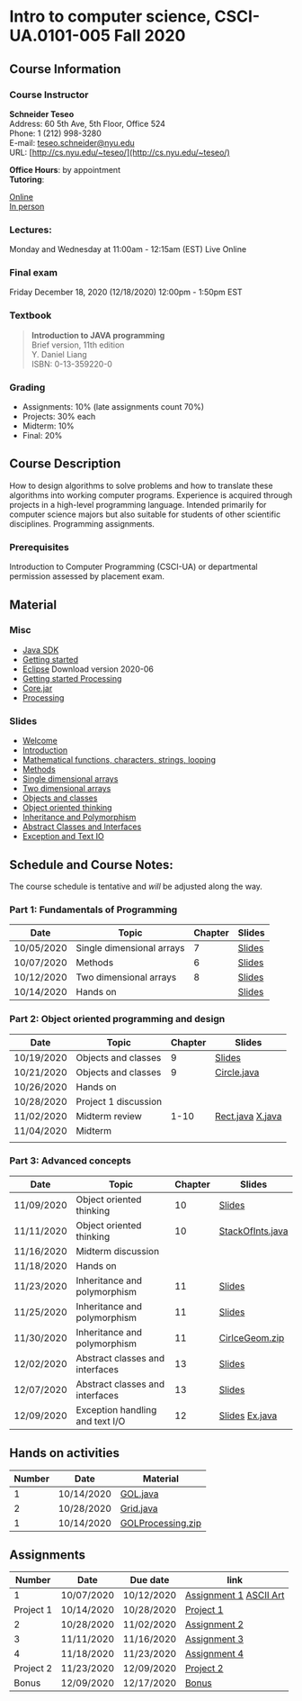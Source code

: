 # Intro to computer science, CSCI-UA.0101-005 Fall 2020

## Course Information
### Course Instructor
**Schneider Teseo**<br>
Address: 60 5th Ave, 5th Floor, Office 524<br>
Phone: 1 (212) 998-3280<br>
E-mail: [teseo.schneider@nyu.edu](mailto:teseo.schneider@nyu.edu)<br>
URL: [http://cs.nyu.edu/~teseo/](http://cs.nyu.edu/~teseo/)<br>

**Office Hours**: by appointment<br>
**Tutoring**:<br>

[Online](https://github.com/teseoch/Intro-To-Computer-Science-Fall-2020.5/raw/master/material/tutoring-oline.pdf)<br/>
[In person](https://github.com/teseoch/Intro-To-Computer-Science-Fall-2020.5/raw/master/material/tutorial-in-person.pdf)

### Lectures:
Monday and Wednesday at 11:00am - 12:15am (EST) Live Online


### Final exam
Friday December 18, 2020 (12/18/2020) 12:00pm - 1:50pm EST

### Textbook

> **Introduction to JAVA programming**<br>
> Brief version, 11th edition<br>
> Y. Daniel Liang<br>
> ISBN: 0-13-359220-0


### Grading
 - Assignments: 10% (late assignments count 70%)
 - Projects: 30% each
 - Midterm: 10%
 - Final: 20%

## Course Description

How to design algorithms to solve problems and how to translate these algorithms into working computer programs. Experience is acquired through projects in a high-level programming language. Intended primarily for computer science majors but also suitable for students of other scientific disciplines. Programming assignments.



### Prerequisites
Introduction to Computer Programming (CSCI-UA) or departmental permission assessed by placement exam.

## Material

### Misc

- [Java SDK](https://www.oracle.com/java/technologies/javase-downloads.html)
- [Getting started](https://github.com/teseoch/Intro-To-Computer-Science-Fall-2020.5/raw/master/material/getting_started.pdf)
- [Eclipse](https://www.eclipse.org/) Download version 2020-06
- [Getting started Processing](https://github.com/teseoch/Intro-To-Computer-Science-Fall-2020.5/raw/master/material/getting_started_processing.pdf)
- [Core.jar](https://github.com/teseoch/Intro-To-Computer-Science-Fall-2020.5/blob/master/material/core.jar.zip?raw=true)
- [Processing](https://processing.org/)

### Slides
 - [Welcome](https://github.com/teseoch/Intro-To-Computer-Science-Fall-2020.5/raw/master/slides/lecture1-welcome.pdf)
- [Introduction](https://github.com/teseoch/Intro-To-Computer-Science-Fall-2020.5/raw/master/slides/lecture2-intro.pdf)
 - [Mathematical functions, characters, strings, looping](https://github.com/teseoch/Intro-To-Computer-Science-Fall-2020.5/raw/master/slides/lecture3-math.pdf)
- [Methods](https://github.com/teseoch/Intro-To-Computer-Science-Fall-2020.5/raw/master/slides/lecture4-methods.pdf)
- [Single dimensional arrays](https://github.com/teseoch/Intro-To-Computer-Science-Fall-2020.5/raw/master/slides/lecture5-arrays.pdf)
- [Two dimensional arrays](https://github.com/teseoch/Intro-To-Computer-Science-Fall-2020.5/raw/master/slides/lecture6-ndarrays.pdf)
- [Objects and classes](https://github.com/teseoch/Intro-To-Computer-Science-Fall-2020.5/raw/master/slides/lecture7-objects.pdf)
- [Object oriented thinking](https://github.com/teseoch/Intro-To-Computer-Science-Fall-2020.5/raw/master/slides/lecture8-thinkingoo.pdf)
- [Inheritance and Polymorphism](https://github.com/teseoch/Intro-To-Computer-Science-Fall-2020.5/raw/master/slides/lecture9-polymorphism.pdf)
- [Abstract Classes and Interfaces](https://github.com/teseoch/Intro-To-Computer-Science-Fall-2020.5/raw/master/slides/lecture10-interfaces.pdf)
- [Exception and Text IO](https://github.com/teseoch/Intro-To-Computer-Science-Fall-2020.5/raw/master/slides/lecture11-exception-IO.pdf)


## Schedule and Course Notes:

The course schedule is tentative and *will* be adjusted along the way.

### Part 1: Fundamentals of Programming
| Date       | Topic                     | Chapter | Slides                                                                                                             |
| ---------- | ------------------------- | ------- | ------------------------------------------------------------------------------------------------------------------ |
| 10/05/2020 | Single dimensional arrays | 7       | [Slides](https://github.com/teseoch/Intro-To-Computer-Science-Fall-2020.5/raw/master/slides/lecture5-arrays.pdf)   |
| 10/07/2020 | Methods                   | 6       | [Slides](https://github.com/teseoch/Intro-To-Computer-Science-Fall-2020.5/raw/master/slides/lecture4-methods.pdf)  |
| 10/12/2020 | Two dimensional arrays    | 8       | [Slides](https://github.com/teseoch/Intro-To-Computer-Science-Fall-2020.5/raw/master/slides/lecture6-ndarrays.pdf) |
| 10/14/2020 | Hands on                  |         | [Slides](https://github.com/teseoch/Intro-To-Computer-Science-Fall-2020.5/raw/master/slides/handson2.pdf)          |

### Part 2: Object oriented programming and design
| Date       | Topic                | Chapter | Slides                                                                                                                                                                                                            |
| ---------- | -------------------- | ------- | ----------------------------------------------------------------------------------------------------------------------------------------------------------------------------------------------------------------- |
| 10/19/2020 | Objects and classes  | 9       | [Slides](https://github.com/teseoch/Intro-To-Computer-Science-Fall-2020.5/raw/master/slides/lecture7-objects.pdf)                                                                                                 |
| 10/21/2020 | Objects and classes  | 9       | [Circle.java](https://github.com/teseoch/Intro-To-Computer-Science-Fall-2020.5/raw/master/material/Circle.java)                                                                                                   |
| 10/26/2020 | Hands on             |         |                                                                                                                                                                                                                   |
| 10/28/2020 | Project 1 discussion |         |                                                                                                                                                                                                                   |
| 11/02/2020 | Midterm review       | 1-10    | [Rect.java](https://github.com/teseoch/Intro-To-Computer-Science-Fall-2020.5/raw/master/material/Rect.java) [X.java](https://github.com/teseoch/Intro-To-Computer-Science-Fall-2020.5/raw/master/material/X.java) |
| 11/04/2020 | Midterm              |         |                                                                                                                                                                                                                   |
|            |

### Part 3: Advanced concepts

| Date       | Topic                           | Chapter | Slides                                                                                                                                                                                                                          |
| ---------- | ------------------------------- | ------- | ------------------------------------------------------------------------------------------------------------------------------------------------------------------------------------------------------------------------------- |
| 11/09/2020 | Object oriented thinking        | 10      | [Slides](https://github.com/teseoch/Intro-To-Computer-Science-Fall-2020.5/raw/master/slides/lecture8-thinkingoo.pdf)                                                                                                            |
| 11/11/2020 | Object oriented thinking        | 10      | [StackOfInts.java](https://github.com/teseoch/Intro-To-Computer-Science-Fall-2020.5/raw/master/material/StackOfInts.java)                                                                                                       |
| 11/16/2020 | Midterm discussion              |         |                                                                                                                                                                                                                                 |
| 11/18/2020 | Hands on                        |         |                                                                                                                                                                                                                                 |
| 11/23/2020 | Inheritance and polymorphism    | 11      | [Slides](https://github.com/teseoch/Intro-To-Computer-Science-Fall-2020.5/raw/master/slides/lecture9-polymorphism.pdf)                                                                                                          |
| 11/25/2020 | Inheritance and polymorphism    | 11      | [Slides](https://github.com/teseoch/Intro-To-Computer-Science-Fall-2020.5/raw/master/slides/lecture9-polymorphism.pdf)                                                                                                          |
| 11/30/2020 | Inheritance and polymorphism    | 11      | [CirlceGeom.zip](https://github.com/teseoch/Intro-To-Computer-Science-Fall-2020.5/raw/master/material/CirlceGeom.zip)                                                                                                           |
| 12/02/2020 | Abstract classes and interfaces | 13      | [Slides](https://github.com/teseoch/Intro-To-Computer-Science-Fall-2020.5/raw/master/slides/lecture10-interfaces.pdf)                                                                                                           |
| 12/07/2020 | Abstract classes and interfaces | 13      | [Slides](https://github.com/teseoch/Intro-To-Computer-Science-Fall-2020.5/raw/master/slides/lecture10-interfaces.pdf)                                                                                                           |
| 12/09/2020 | Exception handling and text I/O | 12      | [Slides](https://github.com/teseoch/Intro-To-Computer-Science-Fall-2020.5/raw/master/slides/lecture11-exception-IO.pdf) [Ex.java](https://github.com/teseoch/Intro-To-Computer-Science-Fall-2020.5/raw/master/material/Ex.java) |

## Hands on activities
| Number | Date       | Material                                                                                                                    |
| ------ | ---------- | --------------------------------------------------------------------------------------------------------------------------- |
| 1      | 10/14/2020 | [GOL.java](https://github.com/teseoch/Intro-To-Computer-Science-Fall-2020.5/raw/master/material/GOL.java)                   |
| 2      | 10/28/2020 | [Grid.java](https://github.com/teseoch/Intro-To-Computer-Science-Fall-2020.5/raw/master/material/Grid.java)                 |
| 1      | 10/14/2020 | [GOLProcessing.zip](https://github.com/teseoch/Intro-To-Computer-Science-Fall-2020.5/raw/master/material/GOLProcessing.zip) |


## Assignments
| Number    | Date       | Due date   | link                                                                                                                                                                                                                                                  |
| --------- | ---------- | ---------- | ----------------------------------------------------------------------------------------------------------------------------------------------------------------------------------------------------------------------------------------------------- |
| 1         | 10/07/2020 | 10/12/2020 | [Assignment 1](https://github.com/teseoch/Intro-To-Computer-Science-Fall-2020.5/raw/master/assignment/Assignment1.pdf) [ASCII Art](https://raw.githubusercontent.com/teseoch/Intro-To-Computer-Science-Fall-2020.5/master/assignment/Assignment1.txt) |
| Project 1 | 10/14/2020 | 10/28/2020 | [Project 1](https://github.com/teseoch/Intro-To-Computer-Science-Fall-2020.5/raw/master/assignment/project.pdf)                                                                                                                                       |
| 2         | 10/28/2020 | 11/02/2020 | [Assignment 2](https://github.com/teseoch/Intro-To-Computer-Science-Fall-2020.5/raw/master/assignment/Assignment2.pdf)                                                                                                                                |
| 3         | 11/11/2020 | 11/16/2020 | [Assignment 3](https://github.com/teseoch/Intro-To-Computer-Science-Fall-2020.5/raw/master/assignment/Assignment3.pdf)                                                                                                                                |
| 4         | 11/18/2020 | 11/23/2020 | [Assignment 4](https://github.com/teseoch/Intro-To-Computer-Science-Fall-2020.5/raw/master/assignment/Assignment4.pdf)                                                                                                                                |
| Project 2 | 11/23/2020 | 12/09/2020 | [Project 2](https://github.com/teseoch/Intro-To-Computer-Science-Fall-2020.5/raw/master/assignment/Project2.pdf)                                                                                                                                      |
| Bonus     | 12/09/2020 | 12/17/2020 | [Bonus](https://github.com/teseoch/Intro-To-Computer-Science-Fall-2020.5/raw/master/assignment/Assignment-bonus.pdf)                                                                                                                                  |
